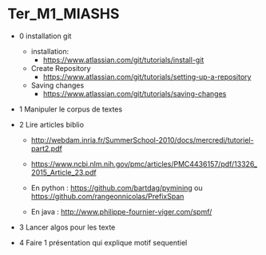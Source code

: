 # Ter_M1_MIASHS
- 0 installation git 
	- installation:
		- https://www.atlassian.com/git/tutorials/install-git
	- Create Repository
		- https://www.atlassian.com/git/tutorials/setting-up-a-repository
	- Saving changes
		- https://www.atlassian.com/git/tutorials/saving-changes
- 1 Manipuler le corpus de textes 

- 2 Lire articles biblio
	- http://webdam.inria.fr/SummerSchool-2010/docs/mercredi/tutoriel-part2.pdf
	- https://www.ncbi.nlm.nih.gov/pmc/articles/PMC4436157/pdf/13326_2015_Article_23.pdf 
	
	- En python :   https://github.com/bartdag/pymining ou https://github.com/rangeonnicolas/PrefixSpan 
	- En java : http://www.philippe-fournier-viger.com/spmf/
- 3 Lancer algos pour les texte
	
- 4 Faire 1 présentation qui explique motif sequentiel

